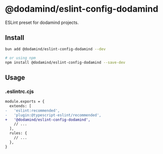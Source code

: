 # @dodamind/eslint-config-dodamind

ESLint preset for dodamind projects.

## Install

```sh
bun add @dodamind/eslint-config-dodamind --dev

# or using npm
npm install @dodamind/eslint-config-dodamind --save-dev
```
## Usage
### .eslintrc.cjs
```diff
module.exports = {
  extends: [
-   'eslint:recommended',
-   'plugin:@typescript-eslint/recommended',
+   '@dodamind/eslint-config-dodamind',
    // ...
  ],
  rules: {
    // ...
  },
}
```
